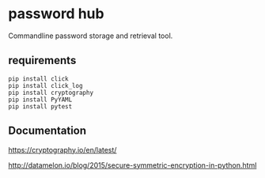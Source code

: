 # password hub

Commandline password storage and retrieval tool.

## requirements

    pip install click
    pip install click_log
    pip install cryptography
    pip install PyYAML
    pip install pytest

## Documentation

<https://cryptography.io/en/latest/>

<http://datamelon.io/blog/2015/secure-symmetric-encryption-in-python.html>
